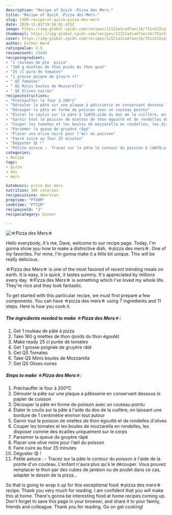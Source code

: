 ```yaml
---
description: "Recipe of Quick ☆Pizza des Mers☆"
title: "Recipe of Quick ☆Pizza des Mers☆"
slug: 1409-recipe-of-quick-pizza-des-mers
date: 2020-11-01T19:56:01.425Z
image: https://img-global.cpcdn.com/recipes/12121a3ca47aec16/751x532cq70/☆pizza-des-mers☆-photo-principale-de-la-recette.jpg
thumbnail: https://img-global.cpcdn.com/recipes/12121a3ca47aec16/751x532cq70/☆pizza-des-mers☆-photo-principale-de-la-recette.jpg
cover: https://img-global.cpcdn.com/recipes/12121a3ca47aec16/751x532cq70/☆pizza-des-mers☆-photo-principale-de-la-recette.jpg
author: Esther Ward
ratingvalue: 4.5
reviewcount: 23488
recipeingredient:
- "1 rouleau de pte  pizza"
- "160 g miettes de thon poids du thon gout"
- "25 cl pure de tomates"
- "1 grosse poigne de gruyre rt"
- " QS Tomates"
- " QS Minis boules de Mozzarella"
- " QS Olives noires"
recipeinstructions:
- "Préchauffer le four à 200°C"
- "Dérouler la pâte sur une plaque à pâtisserie en conservant dessous le papier de cuisson"
- "Découper la pâte en forme de poisson avec un couteau pointu"
- "Étaler le coulis sur la pâte à l&#39;aide du dos de la cuillère, en laissant une bordure de 1 centimètre environ tout autour"
- "Garnir tout le poisson de miettes de thon égoutté et de rondelles d&#39;olives"
- "Couper les tomates et les boules de mozzarella en rondelles, les disposer comme des écailles uniquement sur le corps"
- "Parsemer la queue de gruyère râpé"
- "Placer une olive noire pour l’œil du poisson"
- "Faire cuire au four 25 minutes"
- "Déguster 😋 !"
- "Petite astuce :  Tracez sur la pâte le contour du poisson à l&#39;aide de la pointe d&#39;un couteau. L&#39;enfant n&#39;aura plus qu&#39;à le découper. Vous pouvez remplacer le thon par des cubes de jambon ou de poulet dans ce cas, adapter le dessin de la pizza..."
categories:
- Recipe
tags:
- pizza
- des
- mers

katakunci: pizza des mers 
nutrition: 105 calories
recipecuisine: American
preptime: "PT40M"
cooktime: "PT52M"
recipeyield: "3"
recipecategory: Dinner

---
```



![☆Pizza des Mers☆](https://img-global.cpcdn.com/recipes/12121a3ca47aec16/751x532cq70/☆pizza-des-mers☆-photo-principale-de-la-recette.jpg)

Hello everybody, it's me, Dave, welcome to our recipe page. Today, I'm gonna show you how to make a distinctive dish, ☆pizza des mers☆. One of my favorites. For mine, I'm gonna make it a little bit unique. This will be really delicious.

☆Pizza des Mers☆ is one of the most favored of recent trending meals on earth. It is easy, it is quick, it tastes yummy. It's appreciated by millions every day. ☆Pizza des Mers☆ is something which I've loved my whole life. They're nice and they look fantastic.




To get started with this particular recipe, we must first prepare a few components. You can have ☆pizza des mers☆ using 7 ingredients and 11 steps. Here is how you cook it.

<!--inarticleads1-->

##### The ingredients needed to make ☆Pizza des Mers☆:

1. Get 1 rouleau de pâte à pizza
1. Take 160 g miettes de thon (poids du thon égouté)
1. Make ready 25 cl purée de tomates
1. Get 1 grosse poignée de gruyère râté
1. Get  QS Tomates
1. Take  QS Minis boules de Mozzarella
1. Get  QS Olives noires




<!--inarticleads2-->

##### Steps to make ☆Pizza des Mers☆:

1. Préchauffer le four à 200°C
1. Dérouler la pâte sur une plaque à pâtisserie en conservant dessous le papier de cuisson
1. Découper la pâte en forme de poisson avec un couteau pointu
1. Étaler le coulis sur la pâte à l&#39;aide du dos de la cuillère, en laissant une bordure de 1 centimètre environ tout autour
1. Garnir tout le poisson de miettes de thon égoutté et de rondelles d&#39;olives
1. Couper les tomates et les boules de mozzarella en rondelles, les disposer comme des écailles uniquement sur le corps
1. Parsemer la queue de gruyère râpé
1. Placer une olive noire pour l’œil du poisson
1. Faire cuire au four 25 minutes
1. Déguster 😋 !
1. Petite astuce :  - Tracez sur la pâte le contour du poisson à l&#39;aide de la pointe d&#39;un couteau. L&#39;enfant n&#39;aura plus qu&#39;à le découper. Vous pouvez remplacer le thon par des cubes de jambon ou de poulet dans ce cas, adapter le dessin de la pizza...




So that is going to wrap it up for this exceptional food ☆pizza des mers☆ recipe. Thank you very much for reading. I am confident that you will make this at home. There's gonna be interesting food at home recipes coming up. Don't forget to save this page in your browser, and share it to your family, friends and colleague. Thank you for reading. Go on get cooking!

